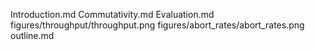 
Introduction.md
Commutativity.md
Evaluation.md
figures/throughput/throughput.png
figures/abort_rates/abort_rates.png
outline.md